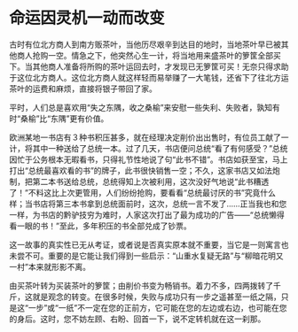 # 命运因灵机一动而改变

古时有位北方商人到南方贩茶叶，当他历尽艰辛到达目的地时，当地茶叶早已被其他商人抢购一空。情急之下，他突然心生一计，将当地用来盛茶叶的箩筐全部买下。当其他商人准备将所购的茶叶运回去时，才发现已无箩筐可买！无奈只得求助于这位北方商人。这位北方商人就这样轻而易举赚了一大笔钱，还省下了往北方运茶叶的运费和麻烦，直接将银子带回了家。 

平时，人们总是喜欢用“失之东隅，收之桑榆”来安慰一些失利、失败者，孰知有时“桑榆”比“东隅”更有价值。 

欧洲某地一书店有３种书积压甚多，就在经理决定削价出出售时，有位员工献了一计，将其中一种送给了总统一本。过了几天，书店便问总统“看了有何感受？”总统因忙于公务根本无暇看书，只得礼节性地说了句“此书不错”。书店如获至宝，马上打出“总统最喜欢看的书”的牌子，此书很快销售一空；不久，这家书店又如法炮制，把第二本书送给总统，总统得知上次被利用，这次没好气地说“此书糟透了！”不料这比上次更管用，人们纷纷抢购，要看看“总统最讨厌的书”究竟什么样；当书店将第三本书拿到总统面前时，这次，总统一言不发了……正当我也和您一样，为书店的黔驴技穷为难时，人家这次打出了最为成功的广告——“总统懒得看一眼的书！”至此，多年积压的书全部兑成了钞票。 

这一故事的真实性已无从考证，或者说是否真实原本就不重要，当它是一则寓言也未尝不可。重要的是它能让我们得到一些启示：“山重水复疑无路”与“柳暗花明又一村”本来就形影不离。 

由买茶叶转为买装茶叶的箩筐；由削价书变为畅销书。着力不多，四两拨转了千斤，这就是观念的转变。在很多时候，失败与成功只有一步之遥甚至一纸之隔，只是这“一步”或“一纸”不一定在您的正前方，它可能在您的左边或右边，也可能在您的身后。这时，您不妨左顾、右盼、回首一下，说不定转机就在这一刹那。
 